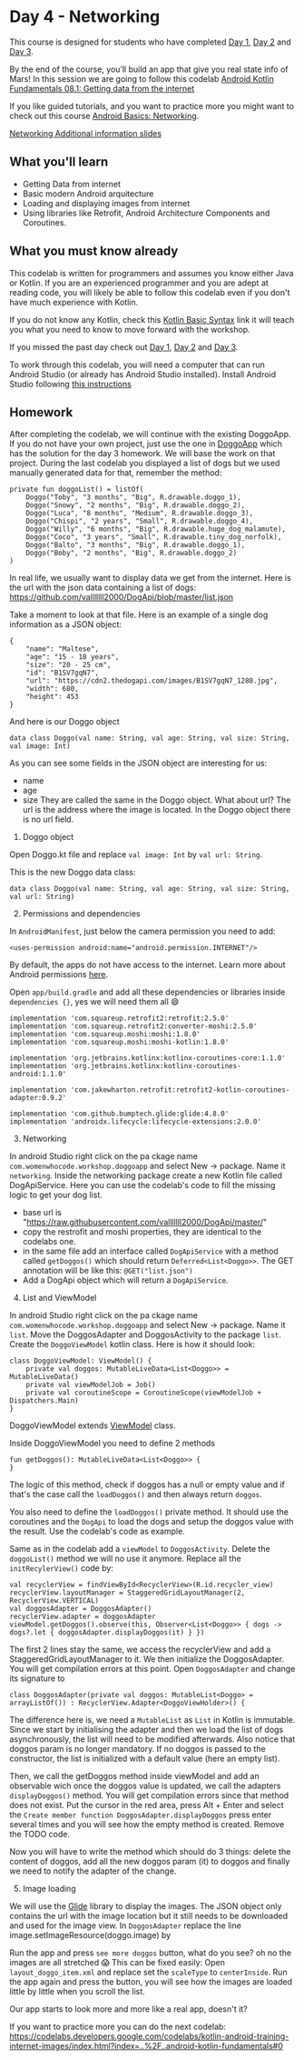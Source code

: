 # Day 4 - Networking

This course is designed for students who have completed [Day 1](https://github.com/WomenWhoCode/AndroidWorkshops_BCN/blob/master/Day%201%20-%20Kotlin%20Basics/),  [Day 2](https://github.com/WomenWhoCode/AndroidWorkshops_BCN/blob/master/Day%202%20-%20Android%20Basics/) and [Day 3](https://github.com/WomenWhoCode/AndroidWorkshops_BCN/blob/master/Day%203%20-%20Multi%20Screen%20Apps/). 

By the end of the course, you’ll build an app that give you real state info of Mars! In this session we are going to follow this codelab [Android Kotlin Fundamentals 08.1: Getting data from the internet](https://codelabs.developers.google.com/codelabs/kotlin-android-training-internet-data/index.html)

If you like guided tutorials, and you want to practice more you might want to check out this course [Android Basics: Networking](https://eu.udacity.com/course/android-basics-networking--ud843).  

[Networking Additional information slides](https://docs.google.com/presentation/d/1pJG8WnlHHd0XNviApBk77UxEEoA0jsuib0UkAy47qmw/edit?usp=sharing)

## What you'll learn

- Getting Data from internet
- Basic modern Android arquitecture
- Loading and displaying images from internet
- Using libraries like Retrofit, Android Architecture Components and Coroutines.

## What you must know already

This codelab is written for programmers and assumes you know either Java or Kotlin. If you are an experienced programmer and you are adept at reading code, you will likely be able to follow this codelab even if you don't have much experience with Kotlin.

If you do not know any Kotlin, check this [Kotlin Basic Syntax](https://kotlinlang.org/docs/reference/basic-syntax.html) link it will teach you what you need to know to move forward with the workshop. 

If you missed the past day check out [Day 1](https://github.com/WomenWhoCode/AndroidWorkshops_BCN/blob/master/Day%201%20-%20Kotlin%20Basics/),  [Day 2](https://github.com/WomenWhoCode/AndroidWorkshops_BCN/blob/master/Day%202%20-%20Android%20Basics/) and [Day 3](https://github.com/WomenWhoCode/AndroidWorkshops_BCN/blob/master/Day%203%20-%20Multi%20Screen%20Apps/).

To work through this codelab, you will need a computer that can run Android Studio (or already has Android Studio installed). Install Android Studio following [this instructions](https://github.com/WomenWhoCode/AndroidWorkshops_BCN/blob/master/Installation.md)

## Homework
After completing the codelab, we will continue with the existing DoggoApp. If you do not have your own project, just use the one in [DoggoApp](https://github.com/WomenWhoCode/AndroidWorkshops_BCN/tree/homework-day4/Day%201%20-%20Kotlin%20Basics/DoggoApp) which has the solution for the day 3 homework. We will base the work on that project. During the last codelab you displayed a list of dogs but we used manually generated data for that, remember the method:

```
private fun doggoList() = listOf(
    Doggo("Toby", "3 months", "Big", R.drawable.doggo_1),
    Doggo("Snowy", "2 months", "Big", R.drawable.doggo_2),
    Doggo("Luca", "8 months", "Medium", R.drawable.doggo_3),
    Doggo("Chispi", "2 years", "Small", R.drawable.doggo_4),
    Doggo("Willy", "6 months", "Big", R.drawable.huge_dog_malamute),
    Doggo("Coco", "3 years", "Small", R.drawable.tiny_dog_norfolk),
    Doggo("Balto", "3 months", "Big", R.drawable.doggo_1),
    Doggo("Boby", "2 months", "Big", R.drawable.doggo_2)
)

```
In real life, we usually want to display data we get from the internet. Here is the url with the json data containing a list of dogs: https://github.com/valllllll2000/DogApi/blob/master/list.json

Take a moment to look at that file. Here is an example of a single dog information as a JSON object:
```
{
    "name": "Maltese",
    "age": "15 - 18 years",
    "size": "20 - 25 cm",
    "id": "B1SV7gqN7",
    "url": "https://cdn2.thedogapi.com/images/B1SV7gqN7_1280.jpg",
    "width": 680,
    "height": 453
}
```
And here is our Doggo object
```
data class Doggo(val name: String, val age: String, val size: String, val image: Int)
```
As you can see some fields in the JSON object are interesting for us:
* name
* age
* size
They are called the same in the Doggo object. What about url? The url is the address where the image is located. In the Doggo object there is no url field. 

1) Doggo object

Open Doggo.kt file and replace `val image: Int` by `val url: String`.

This is the new Doggo data class:
```
data class Doggo(val name: String, val age: String, val size: String, val url: String)
```

2) Permissions and dependencies

In `AndroidManifest`, just below the camera permission you need to add:
```
<uses-permission android:name="android.permission.INTERNET"/>
```
By default, the apps do not have access to the internet. Learn more about Android permissions [here](https://developer.android.com/guide/topics/permissions/overview).

Open `app/build.gradle` and add all these dependencies or libraries inside `dependencies {}`, yes we will need them all :smile:
```
implementation 'com.squareup.retrofit2:retrofit:2.5.0'
implementation 'com.squareup.retrofit2:converter-moshi:2.5.0'
implementation 'com.squareup.moshi:moshi:1.8.0'
implementation 'com.squareup.moshi:moshi-kotlin:1.8.0'

implementation 'org.jetbrains.kotlinx:kotlinx-coroutines-core:1.1.0'
implementation 'org.jetbrains.kotlinx:kotlinx-coroutines-android:1.1.0'

implementation 'com.jakewharton.retrofit:retrofit2-kotlin-coroutines-adapter:0.9.2'

implementation 'com.github.bumptech.glide:glide:4.8.0'
implementation 'androidx.lifecycle:lifecycle-extensions:2.0.0'
```

  3) Networking
  
  In android Studio right click on the pa ckage name `com.womenwhocode.workshop.doggoapp` and select New -> package. Name it `networking`. Inside the networking package create a new Kotlin file called DogApiService. Here you can use the codelab's code to fill the missing logic to get your dog list.
  
  * base url is "https://raw.githubusercontent.com/valllllll2000/DogApi/master/"
  * copy the restrofit and moshi properties, they are identical to the codelabs one.
  * in the same file add an interface called `DogApiService` with a method called `getDoggos()` which should return `Deferred<List<Doggo>>`. The GET annotation will be like this: `@GET("list.json")`
  * Add a DogApi object which will return a `DogApiService`.
  
4) List and ViewModel

 In android Studio right click on the pa ckage name `com.womenwhocode.workshop.doggoapp` and select New -> package. Name it `list`. Move the DoggosAdapter and DoggosActivity to the package `list`. Create the `DoggoViewModel` kotlin class. Here is how it should look:
```
class DoggoViewModel: ViewModel() {
    private val doggos: MutableLiveData<List<Doggo>> = MutableLiveData()
    private val viewModelJob = Job()
    private val coroutineScope = CoroutineScope(viewModelJob + Dispatchers.Main)
}
```
DoggoViewModel extends [ViewModel](https://developer.android.com/topic/libraries/architecture/viewmodel) class. 

Inside DoggoViewModel you need to define 2 methods

```
fun getDoggos(): MutableLiveData<List<Doggo>> {     
}
```
The logic of this method, check if doggos has a null or empty value and if that's the case call the `loadDoggos()` and then always return `doggos`.

You also need to define the `loadDoggos()` private method. It should use the coroutines and the `DogApi` to load the dogs and setup the doggos value with the result. Use the codelab's code as example.

Same as in the codelab add a `viewModel` to `DoggosActivity`. 
Delete the `doggoList()` method we will no use it anymore. 
Replace all the `initRecylerView()` code by:
```
val recyclerView = findViewById<RecyclerView>(R.id.recycler_view)
recyclerView.layoutManager = StaggeredGridLayoutManager(2, RecyclerView.VERTICAL)
val doggosAdapter = DoggosAdapter()
recyclerView.adapter = doggosAdapter
viewModel.getDoggos().observe(this, Observer<List<Doggo>> { dogs -> dogs?.let { doggosAdapter.displayDoggos(it) } })
```
The first 2 lines stay the same, we access the recyclerView and add a StaggeredGridLayoutManager to it.
We then initialize the DoggosAdapter. You will get compilation errors at this point. 
Open `DoggosAdapter` and change its signature to 
```
class DoggosAdapter(private val doggos: MutableList<Doggo> = arrayListOf()) : RecyclerView.Adapter<DoggoViewHolder>() {
```
The difference here is, we need a `MutableList` as `List` in Kotlin is immutable. Since we start by initialising the adapter and then we load the list of dogs asynchronously, the list will need to be modified afterwards. Also notice that doggos param is no longer mandatory. If no doggos is passed to the constructor, the list is initialized with a default value (here an empty list).

Then, we call the getDoggos method inside viewModel and add an observable wich once the doggos value is updated, we call the adapters `displayDoggos()` method. You will get compilation errors since that method does not exist. Put the cursor in the red area, press Alt + Enter and select the `Create member function DoggosAdapter.displayDoggos` press enter several times and you will see how the empty method is created. Remove the TODO code. 

Now you will have to write the method which should do 3 things: delete the content of doggos, add all the new doggos param (it) to doggos and finally we need to notify the adapter of the change.

5) Image loading

We will use the [Glide](https://github.com/bumptech/glide) library to display the images. The JSON object only contains the url with the image location but it still needs to be downloaded and used for the image view.
In `DoggosAdapter` replace the line image.setImageResource(doggo.image) by

Run the app and press `see more doggos` button, what do you see? oh no the images are all stretched :scream:
This can be fixed easily: Open `layout_doggo_item.xml` and replace set the `scaleType` to `centerInside`.
Run the app again and press the button, you will see how the images are loaded little by little when you scroll the list.

Our app starts to look more and more like a real app, doesn't it?

If you want to practice more you can do the next codelab: https://codelabs.developers.google.com/codelabs/kotlin-android-training-internet-images/index.html?index=..%2F..android-kotlin-fundamentals#0
